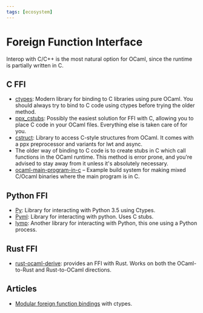 ```yaml
---
tags: [ecosystem]
---
```


# Foreign Function Interface

Interop with C/C++ is the most natural option for OCaml, since the runtime is partially written in C.

## C FFI

* [ctypes](https://github.com/ocamllabs/ocaml-ctypes): Modern library for binding to C libraries using pure OCaml.
You should always try to bind to C code using ctypes before trying the older method.
* [ppx_cstubs](https://github.com/fdopen/ppx_cstubs):
Possibly the easiest solution for FFI with C, allowing you to place C code in your OCaml files.
Everything else is taken care of for you.
* [cstruct](https://github.com/mirage/ocaml-cstruct): Library to access C-style structures from OCaml.
It comes with a ppx preprocessor and variants for lwt and async.
* The older way of binding to C code is to create stubs in C which call functions in the OCaml runtime.
This method is error prone, and you're advised to stay away from it unless it's absolutely necessary.
* [ocaml-main-program-in-c](https://github.com/johnwhitington/ocaml-main-program-in-c) – Example build system for making mixed C/Ocaml binaries where the main program is in C.

## Python FFI

* [Py](https://github.com/zshipko/ocaml-py): Library for interacting with Python 3.5 using Ctypes.
* [Pyml](https://github.com/thierry-martinez/pyml): Library for interacting with python. Uses C stubs.
* [lymp](https://github.com/dbousque/lymp): Another library for interacting with Python, this one using a Python process.

## Rust FFI

* [rust-ocaml-derive](https://github.com/ahrefs/rust-ocaml-derive): provides an FFI with Rust.
Works on both the OCaml-to-Rust and Rust-to-OCaml directions.

## Articles

* [Modular foreign function bindings](http://openmirage.org/blog/modular-foreign-function-bindings) with ctypes.
